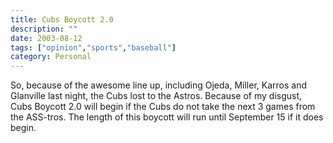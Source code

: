 ```yaml
---
title: Cubs Boycott 2.0
description: ""
date: 2003-08-12
tags: ["opinion","sports","baseball"]
category: Personal
---
```


So, because of the awesome line up, including Ojeda, Miller, Karros and Glanville last night, the Cubs lost to the Astros. Because of my disgust, Cubs Boycott 2.0 will begin if the Cubs do not take the next 3 games from the ASS-tros. The length of this boycott will run until September 15 if it does begin.